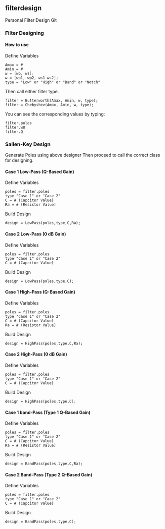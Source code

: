 ## filterdesign
Personal Filter Design Git

### Filter Designing
#### How to use

Define Variables
```
Amax = #
Amin = #
w = [wp, ws];
w = [wp1, wp2, ws1 ws2];
type = "Low" or "High" or "Band" or "Notch"
```
Then call either filter type.
```
filter = Butterworth(Amax, Amin, w, type);
filter = Chebyshev(Amax, Amin, w, type);
```
You can see the corresponding values by typing:
```
filter.poles
filter.w0
filter.Q
```

### Sallen-Key Design
Generate Poles using above designer
Then proceed to call the correct class for designing.

#### Case 1 Low-Pass (Q-Based Gain)
Define Variables
```
poles = filter.poles
type "Case 1" or "Case 2"
C = # (Capcitor Value)
Ra = # (Resistor Value)
```
Build Design
```
design = LowPass(poles,type,C,Ra);
```
#### Case 2 Low-Pass (0 dB Gain)
Define Variables
```
poles = filter.poles
type "Case 1" or "Case 2"
C = # (Capcitor Value)
```
Build Design
```
design = LowPass(poles,type,C);
```

#### Case 1 High-Pass (Q-Based Gain)
Define Variables
```
poles = filter.poles
type "Case 1" or "Case 2"
C = # (Capcitor Value)
Ra = # (Resistor Value)
```
Build Design
```
design = HighPass(poles,type,C,Ra);
```
#### Case 2 High-Pass (0 dB Gain)
Define Variables
```
poles = filter.poles
type "Case 1" or "Case 2"
C = # (Capcitor Value)
```
Build Design
```
design = HighPass(poles,type,C);
```

#### Case 1 band-Pass (Type 1 Q-Based Gain)
Define Variables
```
poles = filter.poles
type "Case 1" or "Case 2"
C = # (Capcitor Value)
Ra = # (Resistor Value)
```
Build Design
```
design = BandPass(poles,type,C,Ra);
```
#### Case 2 Band-Pass (Type 2 Q-Based Gain)
Define Variables
```
poles = filter.poles
type "Case 1" or "Case 2"
C = # (Capcitor Value)
```
Build Design
```
design = BandPass(poles,type,C);
```
